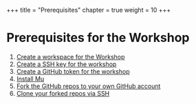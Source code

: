 +++
title = "Prerequisites"
chapter = true
weight = 10
+++

# Prerequisites for the Workshop

1. [Create a workspace for the Workshop](./prerequisites/workspace.html)
1. [Create a SSH key for the workshop](./prerequisites/sshkey.html)
1. [Create a GitHub token for the workshop](./prerequisites/token.html)
1. [Install Mu](./prerequisites/software.html)
1. [Fork the GitHub repos to your own GitHub account](./prerequisites/fork.html)
1. [Clone your forked repos via SSH](./prerequisites/clone.html)
